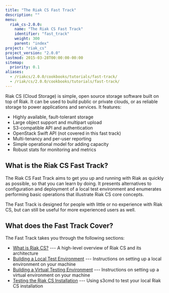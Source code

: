 ```yaml
---
title: "The Riak CS Fast Track"
description: ""
menu:
  riak_cs-2.0.0:
    name: "The Riak CS Fast Track"
    identifier: "fast_track"
    weight: 300
    parent: "index"
project: "riak_cs"
project_version: "2.0.0"
lastmod: 2015-03-28T00:00:00-00:00
sitemap:
  priority: 0.1
aliases:
  - /riakcs/2.0.0/cookbooks/tutorials/fast-track/
  - /riak/cs/2.0.0/cookbooks/tutorials/fast-track/
---
```


Riak CS (Cloud Storage) is simple, open source storage software built on
top of Riak. It can be used to build public or private clouds, or as
reliable storage to power applications and services. It features:

* Highly available, fault-tolerant storage
* Large object support and multipart upload
* S3-compatible API and authentication
* OpenStack Swift API (not covered in this fast track)
* Multi-tenancy and per-user reporting
* Simple operational model for adding capacity
* Robust stats for monitoring and metrics

## What is the Riak CS Fast Track?

The Riak CS Fast Track aims to get you up and running with Riak as
quickly as possible, so that you can learn by doing.  It presents
alternatives to configuration and deployment of a local test environment
and enumerates performing basic operations that illustrate Riak CS core
concepts.

The Fast Track is designed for people with little or no experience with
Riak CS, but can still be useful for more experienced users as well.

## What does the Fast Track Cover?

The Fast Track takes you through the following sections:

* [What is Riak CS?](what-is-riak-cs) --- A high-level overview of Riak
  CS and its architecture
* [Building a Local Test Environment](local-testing-environment) --- Instructions on setting up a
  local environment on your machine
* [Building a Virtual Testing Environment](virtual-test-environment) --- Instructions on setting
  up a virtual environment on your machine
* [Testing the Riak CS Installation](test-installation) ---  Using s3cmd to test your
  local Riak CS installation
